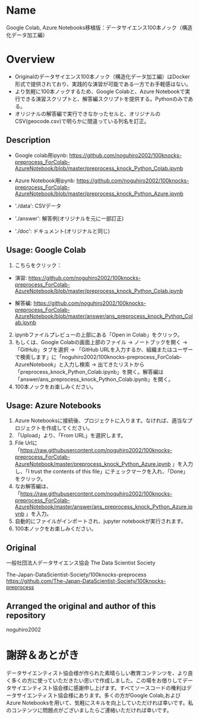 Name
====
Google Colab, Azure Notebooks移植版：データサイエンス100本ノック（構造化データ加工編）

Overview
====
 - Originalのデータサイエンス100本ノック（構造化データ加工編）はDocker形式で提供されており、実践的な演習が可能である一方でお手軽感はない。
 - より気軽に100本ノックするため、Google Colabと、Azure Notebookで実行できる演習スクリプトと、解答編スクリプトを提供する。Pythonのみである。
 - オリジナルの解答編で実行できなかったセルと、オリジナルのCSV(geocode.csv)で明らかに間違っている列名を訂正。

## Description
 - Google colab用ipynb: https://github.com/noguhiro2002/100knocks-preprocess_ForColab-AzureNotebook/blob/master/preprocess_knock_Python_Colab.ipynb
 
 - Azure Notebook用ipynb: https://github.com/noguhiro2002/100knocks-preprocess_ForColab-AzureNotebook/blob/master/preprocess_knock_Python_Azure.ipynb

 - './data': CSVデータ
 - './answer': 解答例(オリジナルを元に一部訂正)
 - './doc': ドキュメント(オリジナルと同じ)

## Usage: Google Colab
 1. こちらをクリック：
   - 演習: https://github.com/noguhiro2002/100knocks-preprocess_ForColab-AzureNotebook/blob/master/preprocess_knock_Python_Colab.ipynb

   - 解答編: https://github.com/noguhiro2002/100knocks-preprocess_ForColab-AzureNotebook/blob/master/answer/ans_preprocess_knock_Python_Colab.ipynb

 2. ipynbファイルプレビューの上部にある「Open in Colab」をクリック。
 3. もしくは、Google Colabの画面上部のファイル -> ノートブックを開く -> 「GitHub」タブを選択 -> 「GitHub URLを入力するか、組織またはユーザーで検索します」に「noguhiro2002/100knocks-preprocess_ForColab-AzureNotebook」と入力し検索 -> 出てきたリストから「preprocess_knock_Python_Colab.ipynb」を開く。解答編は「answer/ans_preprocess_knock_Python_Colab.ipynb」を開く。
 4. 100本ノックをお楽しみください。

 
## Usage: Azure Notebooks
 1. Azure Notebooksに接続後、プロジェクトに入ります。なければ、適当なプロジェクトを作成してください。
 2. 「Upload」より、「From URL」を選択します。
 3. File Urlに「https://raw.githubusercontent.com/noguhiro2002/100knocks-preprocess_ForColab-AzureNotebook/master/preprocess_knock_Python_Azure.ipynb 」を入力し、「I trust the contents of this file」にチェックマークを入れ、「Done」をクリック。
 4. なお解答編は、「https://raw.githubusercontent.com/noguhiro2002/100knocks-preprocess_ForColab-AzureNotebook/master/answer/ans_preprocess_knock_Python_Azure.ipynb 」を入力。
 5. 自動的にファイルがインポートされ、jupyter notebookが実行されます。
 6. 100本ノックをお楽しみください。


## Original
一般社団法人データサイエンス協会
The Data Scientist Society

The-Japan-DataScientist-Society/100knocks-preprocess
https://github.com/The-Japan-DataScientist-Society/100knocks-preprocess

## Arranged the original and author of this repository
noguhiro2002

# 謝辞＆あとがき
データサイエンティスト協会様が作られた素晴らしい教育コンテンツを、より良く多くの方に使っていただきたい思いで作成しました。この場をお借りしてデータサイエンティスト協会様に感謝申し上げます。すべてソースコードの権利はデータサイエンティスト協会様にあります。多くの方がGoogle Colab,およびAzure Notebooksを用いて、気軽にスキルを向上していただければ幸いです。私のコンテンツに問題点がございましたらご連絡いただければ幸いです。
